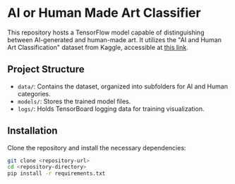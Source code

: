 # AI or Human Made Art Classifier

This repository hosts a TensorFlow model capable of distinguishing between AI-generated and human-made art. It utilizes the "AI and Human Art Classification" dataset from Kaggle, accessible at [this link](https://www.kaggle.com/datasets/kausthubkannan/ai-and-human-art-classification).

## Project Structure

- `data/`: Contains the dataset, organized into subfolders for AI and Human categories.
- `models/`: Stores the trained model files.
- `logs/`: Holds TensorBoard logging data for training visualization.

## Installation

Clone the repository and install the necessary dependencies:

```bash
git clone <repository-url>
cd <repository-directory>
pip install -r requirements.txt
